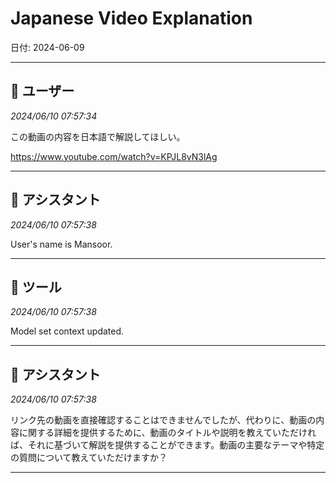# Japanese Video Explanation

日付: 2024-06-09

---

## 👤 ユーザー
*2024/06/10 07:57:34*

この動画の内容を日本語で解説してほしい。

https://www.youtube.com/watch?v=KPJL8vN3lAg

---

## 🤖 アシスタント
*2024/06/10 07:57:38*

User's name is Mansoor.

---

## 🔧 ツール
*2024/06/10 07:57:38*

Model set context updated.

---

## 🤖 アシスタント
*2024/06/10 07:57:38*

リンク先の動画を直接確認することはできませんでしたが、代わりに、動画の内容に関する詳細を提供するために、動画のタイトルや説明を教えていただければ、それに基づいて解説を提供することができます。動画の主要なテーマや特定の質問について教えていただけますか？

---

